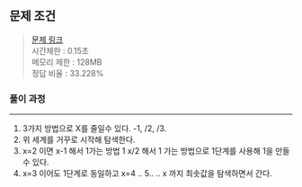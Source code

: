 ## 문제 조건
> <a href = "https://www.acmicpc.net/problem/1463"> 문제 링크 </a>  
> 시간제한 : 0.15초  
> 메모리 제한 : 128MB  
> 정답 비율 : 33.228%

### 풀이 과정
---
1. 3가지 방법으로 X를 줄일수 있다. -1, /2, /3.
2. 위 세계를 거꾸로 시작해 탐색한다.
3. x=2 이면 x-1 해서 1가는 방법 1 x/2 해서 1 가는 방법으로 1단계를 사용해 1을 만들 수 있다.
4. x=3 이어도 1단계로 동일하고 x=4 .. 5.. .. x 까지 최솟값을 탐색하면서 간다. 

